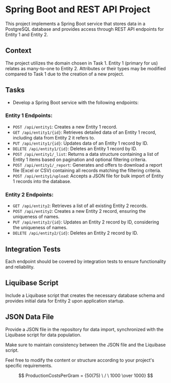 # Spring Boot and REST API Project

This project implements a Spring Boot service that stores data in a PostgreSQL database and provides access through REST API endpoints for Entity 1 and Entity 2.

## Context

The project utilizes the domain chosen in Task 1. Entity 1 (primary for us) relates as many-to-one to Entity 2. Attributes or their types may be modified compared to Task 1 due to the creation of a new project.

## Tasks

- Develop a Spring Boot service with the following endpoints:

### Entity 1 Endpoints:

- `POST /api/entity1`: Creates a new Entity 1 record.
- `GET /api/entity1/{id}`: Retrieves detailed data of an Entity 1 record, including data from Entity 2 it refers to.
- `PUT /api/entity1/{id}`: Updates data of an Entity 1 record by ID.
- `DELETE /api/entity1/{id}`: Deletes an Entity 1 record by ID.
- `POST /api/entity1/_list`: Returns a data structure containing a list of Entity 1 items based on pagination and optional filtering criteria.
- `POST /api/entity1/_report`: Generates and offers to download a report file (Excel or CSV) containing all records matching the filtering criteria.
- `POST /api/entity1/upload`: Accepts a JSON file for bulk import of Entity 1 records into the database.

### Entity 2 Endpoints:

- `GET /api/entity2`: Retrieves a list of all existing Entity 2 records.
- `POST /api/entity2`: Creates a new Entity 2 record, ensuring the uniqueness of names.
- `PUT /api/entity2/{id}`: Updates an Entity 2 record by ID, considering the uniqueness of names.
- `DELETE /api/entity2/{id}`: Deletes an Entity 2 record by ID.

## Integration Tests

Each endpoint should be covered by integration tests to ensure functionality and reliability.

## Liquibase Script

Include a Liquibase script that creates the necessary database schema and provides initial data for Entity 2 upon application startup.

## JSON Data File

Provide a JSON file in the repository for data import, synchronized with the Liquibase script for data population.

Make sure to maintain consistency between the JSON file and the Liquibase script.

Feel free to modify the content or structure according to your project's specific requirements.

$$ ProductionCostsPerGram = {50(75) \ / \ 1000 \over 1000} $$
